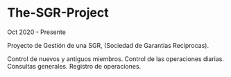 # The-SGR-Project
Oct 2020 - Presente

Proyecto de Gestión de una SGR, (Sociedad de Garantías Recíprocas).

Control de nuevos y antiguos miembros.
Control de las operaciones diarias.
Consultas generales.
Registro de operaciones.

